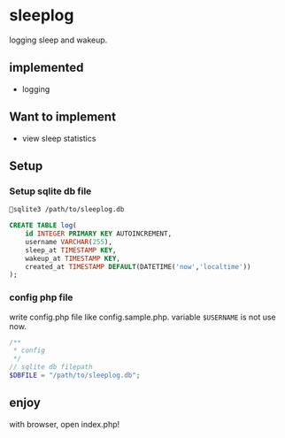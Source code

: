 # sleeplog

logging sleep and wakeup.

## implemented

* logging

## Want to implement

* view sleep statistics

## Setup

### Setup sqlite db file

```bash
sqlite3 /path/to/sleeplog.db
```

```sql
CREATE TABLE log(
    id INTEGER PRIMARY KEY AUTOINCREMENT,
    username VARCHAR(255),
    sleep_at TIMESTAMP KEY,
    wakeup_at TIMESTAMP KEY,
    created_at TIMESTAMP DEFAULT(DATETIME('now','localtime'))
);
```

### config php file

write config.php file like config.sample.php.
variable `$USERNAME` is not use now.

```php
/**
 * config
 */
// sqlite db filepath
$DBFILE = "/path/to/sleeplog.db";
```

## enjoy

with browser, open index.php!